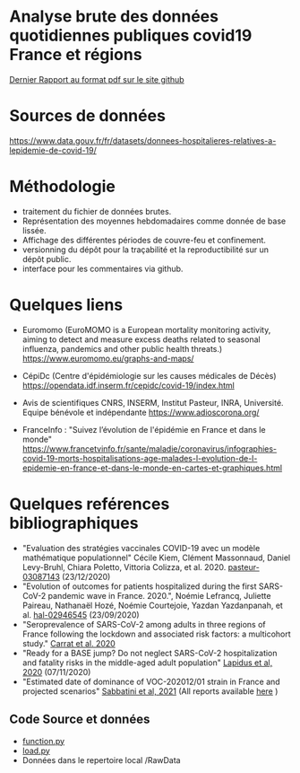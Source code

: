 # Analyse brute des données quotidiennes publiques covid19  France et régions


[Dernier Rapport au format pdf sur le site github](https://github.com/grouss/COVID19France/raw/master/COVID19_France_Regions.pdf)

# Sources de données

https://www.data.gouv.fr/fr/datasets/donnees-hospitalieres-relatives-a-lepidemie-de-covid-19/

# Méthodologie

- traitement du fichier de données brutes.
- Représentation des moyennes hebdomadaires comme donnée de base lissée. 
- Affichage des différentes périodes de couvre-feu et confinement.
- versionning du dépôt pour la traçabilité et la reproductibilité sur un dépôt public.
- interface pour les commentaires via github.

# Quelques liens

- Euromomo (EuroMOMO is a European mortality monitoring activity, aiming to detect and measure excess deaths related to seasonal influenza, pandemics and other public health threats.)
https://www.euromomo.eu/graphs-and-maps/

- CépiDc (Centre d'épidémiologie sur les causes médicales de Décès)
https://opendata.idf.inserm.fr/cepidc/covid-19/index.html

- Avis de scientifiques CNRS, INSERM, Institut Pasteur, INRA, Université. Equipe bénévole et indépendante 
https://www.adioscorona.org/

- FranceInfo : "Suivez l’évolution de l'épidémie en France et dans le monde" 
https://www.francetvinfo.fr/sante/maladie/coronavirus/infographies-covid-19-morts-hospitalisations-age-malades-l-evolution-de-l-epidemie-en-france-et-dans-le-monde-en-cartes-et-graphiques.html

# Quelques reférences bibliographiques
- "Evaluation des stratégies vaccinales COVID-19 avec un modèle mathématique populationnel" Cécile Kiem, Clément Massonnaud, Daniel Levy-Bruhl, Chiara Poletto, Vittoria Colizza, et al. 2020. [pasteur-03087143](https://hal.archives-ouvertes.fr/pasteur-03087143) (23/12/2020)
- "Evolution of outcomes for patients hospitalized during the first SARS-CoV-2 pandemic wave in France. 2020.", Noémie Lefrancq, Juliette Paireau, Nathanaël Hozé, Noémie Courtejoie, Yazdan Yazdanpanah, et al. [hal-02946545](https://hal.archives-ouvertes.fr/hal-02946545) (23/09/2020)
- "Seroprevalence of SARS-CoV-2 among adults in three regions of France following the lockdown and associated risk factors: a multicohort study." [Carrat et al. 2020](https://www.medrxiv.org/content/10.1101/2020.09.16.20195693v1)
- "Ready for a BASE jump? Do not neglect SARS-CoV-2 hospitalization and fatality risks in the middle-aged adult population" [Lapidus et al, 2020](https://www.medrxiv.org/content/10.1101/2020.11.06.20227025v1) (07/11/2020)
- "Estimated date of dominance of VOC-202012/01 strain in France and projected scenarios" [Sabbatini et al, 2021](http://www.epicx-lab.com/uploads/9/6/9/4/9694133/inserm_covid-19-voc_dominance-20210116.pdf) (All reports available [here](https://www.epicx-lab.com/covid-19.htm) )

## **Code Source et données**

- [function.py](function.py)
- [load.py](load.py)
- Données dans le repertoire local /RawData

